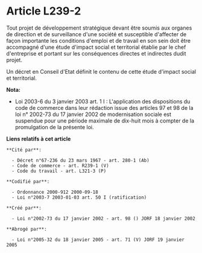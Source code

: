 # Article L239-2

Tout projet de développement stratégique devant être soumis aux organes de direction et de surveillance d'une société et
susceptible d'affecter de façon importante les conditions d'emploi et de travail en son sein doit être accompagné d'une étude
d'impact social et territorial établie par le chef d'entreprise et portant sur les conséquences directes et indirectes dudit
projet.

Un décret en Conseil d'Etat définit le contenu de cette étude d'impact social et territorial.

**Nota:**

- Loi 2003-6 du 3 janvier 2003 art. 1 I : L'application des dispositions du code de commerce dans leur rédaction issue des
articles 97 et 98 de la loi n° 2002-73 du 17 janvier 2002 de modernisation sociale est suspendue pour une période maximale de
dix-huit mois à compter de la promulgation de la présente loi.

**Liens relatifs à cet article**

	**Cité par**:

	  - Décret n°67-236 du 23 mars 1967 - art. 280-1 (Ab)
	  - Code de commerce - art. R239-1 (V)
	  - Code du travail - art. L321-3 (P)

	**Codifié par**:

	  - Ordonnance 2000-912 2000-09-18
	  - Loi n°2003-7 2003-01-03 art. 50 I (ratification)

	**Créé par**:

	  - Loi n°2002-73 du 17 janvier 2002 - art. 98 () JORF 18 janvier 2002

	**Abrogé par**:

	  - Loi n°2005-32 du 18 janvier 2005 - art. 71 (V) JORF 19 janvier 2005

